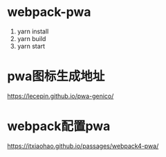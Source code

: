 # webpack-pwa
  1. yarn install
  2. yarn build
  3. yarn start 
# pwa图标生成地址
  https://lecepin.github.io/pwa-genico/
# webpack配置pwa
  https://itxiaohao.github.io/passages/webpack4-pwa/  
